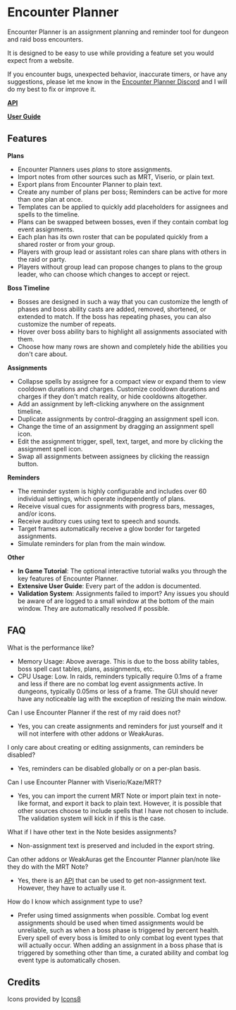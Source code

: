 # Encounter Planner

Encounter Planner is an assignment planning and reminder tool for dungeon and raid boss encounters.

It is designed to be easy to use while providing a feature set you would expect from a website.

If you encounter bugs, unexpected behavior, inaccurate timers, or have any suggestions, please let me know in the [Encounter Planner Discord](https://discord.gg/9bmH43JSzy) and I will do my best to fix or improve it.

**[API](https://github.com/markoleptic/EncounterPlanner/wiki/API)**

**[User Guide](https://github.com/markoleptic/EncounterPlanner/wiki/User-Guide)**

## Features

**Plans**

-   Encounter Planners uses _plans_ to store assignments.
-   Import notes from other sources such as MRT, Viserio, or plain text.
-   Export plans from Encounter Planner to plain text.
-   Create any number of plans per boss; Reminders can be active for more than one plan at once.
-   Templates can be applied to quickly add placeholders for assignees and spells to the timeline.
-   Plans can be swapped between bosses, even if they contain combat log event assignments.
-   Each plan has its own roster that can be populated quickly from a shared roster or from your group.
-   Players with group lead or assistant roles can share plans with others in the raid or party.
-   Players without group lead can propose changes to plans to the group leader, who can choose which changes to accept or reject.

**Boss Timeline**

-   Bosses are designed in such a way that you can customize the length of phases and boss ability casts are added, removed, shortened, or extended to match.
    If the boss has repeating phases, you can also customize the number of repeats.
-   Hover over boss ability bars to highlight all assignments associated with them.
-   Choose how many rows are shown and completely hide the abilities you don't care about.

**Assignments**

-   Collapse spells by assignee for a compact view or expand them to view cooldown durations and charges. Customize cooldown durations and charges if they don't match reality, or hide cooldowns altogether.
-   Add an assignment by left-clicking anywhere on the assignment timeline.
-   Duplicate assignments by control-dragging an assignment spell icon.
-   Change the time of an assignment by dragging an assignment spell icon.
-   Edit the assignment trigger, spell, text, target, and more by clicking the assignment spell icon.
-   Swap all assignments between assignees by clicking the reassign button.

**Reminders**

-   The reminder system is highly configurable and includes over 60 individual settings, which operate independently of plans.
-   Receive visual cues for assignments with progress bars, messages, and/or icons.
-   Receive auditory cues using text to speech and sounds.
-   Target frames automatically receive a glow border for targeted assignments.
-   Simulate reminders for plan from the main window.

**Other**

-   **In Game Tutorial**: The optional interactive tutorial walks you through the key features of Encounter Planner.
-   **Extensive User Guide**: Every part of the addon is documented.
-   **Validation System**: Assignments failed to import? Any issues you should be aware of are logged to a small window at the bottom of the main window. They are automatically resolved if possible.

## FAQ

What is the performance like?

-   Memory Usage: Above average. This is due to the boss ability tables, boss spell cast tables, plans, assignments, etc.
-   CPU Usage: Low.
    In raids, reminders typically require 0.1ms of a frame and less if there are no combat log event assignments active.
    In dungeons, typically 0.05ms or less of a frame.
    The GUI should never have any noticeable lag with the exception of resizing the main window.

Can I use Encounter Planner if the rest of my raid does not?

-   Yes, you can create assignments and reminders for just yourself and it will not interfere with other addons or WeakAuras.

I only care about creating or editing assignments, can reminders be disabled?

-   Yes, reminders can be disabled globally or on a per-plan basis.

Can I use Encounter Planner with Viserio/Kaze/MRT?

-   Yes, you can import the current MRT Note or import plain text in note-like format, and export it back to plain text.
    However, it is possible that other sources choose to include spells that I have not chosen to include.
    The validation system will kick in if this is the case.

What if I have other text in the Note besides assignments?

-   Non-assignment text is preserved and included in the export string.

Can other addons or WeakAuras get the Encounter Planner plan/note like they do with the MRT Note?

-   Yes, there is an [API](https://github.com/markoleptic/EncounterPlanner/wiki/API) that can be used to get non-assignment text.
    However, they have to actually use it.

How do I know which assignment type to use?

-   Prefer using timed assignments when possible.
    Combat log event assignments should be used when timed assignments would be unreliable, such as when a boss phase is triggered by percent health.
    Every spell of every boss is limited to only combat log event types that will actually occur.
    When adding an assignment in a boss phase that is triggered by something other than time, a curated ability and combat log event type is automatically chosen.

## Credits

Icons provided by [Icons8](https://icons8.com)

